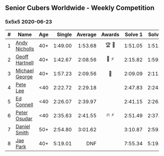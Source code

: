 ## Senior Cubers Worldwide - Weekly Competition
### 5x5x5 2020-06-23

| # | Name | Age | Single | Average | Awards | Solve 1 | Solve 2 | Solve 3 | Solve 4 | Solve 5 | Video |
| :--: | -- | :--: | --: | --: | :--: | --: | --: | --: | --: | --: | :-- |
| 1 | [Andy Nicholls](../../persons/andy_nicholls/555.md) | 40+ | 1:49.00 | 1:53.68 | 🏆 🥇 | 1:51.05 | 1:51.99 | 1:58.00 | 1:49.00 | DNF | [Link](https://www.facebook.com/events/268636114456043/permalink/280096353310019/) |
| 2 | [Geoff Hartnell](../../persons/geoff_hartnell/555.md) | 40+ | 1:42.67 | 2:08.56 | 🥈 ⚡ | 2:15.82 | 1:59.85 | 1:42.67 | 2:10.46 | 2:15.38 | [Link](https://www.facebook.com/events/268636114456043/permalink/270237950962526/) |
| 3 | [Michael George](../../persons/michael_george/555.md) | 40+ | 1:57.23 | 2:09.56 | 🥉 | 2:09.09 | 2:11.95 | 2:07.64 | 1:57.23 | 2:40.27 | [Link](https://www.facebook.com/events/268636114456043/permalink/281284263191228/) |
| 4 | [Pete Lee](../../persons/pete_lee/555.md) | <40 | 2:22.72 | 2:29.18 |  | 2:47.83 | 2:24.71 | 2:28.08 | 2:22.72 | 2:34.75 | [Link](https://www.facebook.com/events/268636114456043/permalink/270156004304054/) |
| 5 | [Ed Connell](../../persons/ed_connell/555.md) | <40 | 2:26.07 | 2:39.97 |  | 2:41.15 | 2:26.07 | 2:45.36 | 2:33.41 | 2:48.66 | [Link](https://www.facebook.com/events/268636114456043/permalink/272287580757563/) |
| 6 | [Peter Osudar](../../persons/peter_osudar/555.md) | <40 | 2:35.63 | 2:41.55 | 🔥 ⚡ | 2:51.49 | 2:37.52 | 2:35.63 | DNS | DNS | [Link](https://www.facebook.com/events/268636114456043/permalink/276010010385320/) |
| 7 | [Daniel Smith](../../persons/daniel_smith/555.md) | 50+ | 2:54.80 | 3:01.62 |  | 3:10.87 | 2:59.20 | 2:54.80 | DNS | DNS | [Link](https://www.facebook.com/events/268636114456043/permalink/281908189795502/) |
| 8 | [Jae Park](../../persons/jae_park/555.md) | 40+ | 5:19.01 | DNF |  | 7:55.34 | 5:19.01 | DNS | DNS | DNS | [Link](https://www.facebook.com/events/268636114456043/permalink/269430691043252/) |

<!-- Global site tag (gtag.js) - Google Analytics -->
<script async src="https://www.googletagmanager.com/gtag/js?id=UA-86348435-3"></script>
<script>window.dataLayer = window.dataLayer || []; function gtag() {dataLayer.push(arguments);} gtag('js', new Date()); gtag('config', 'UA-86348435-3');</script>

